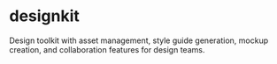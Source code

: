 # designkit

Design toolkit with asset management, style guide generation, mockup creation, and collaboration features for design teams.
